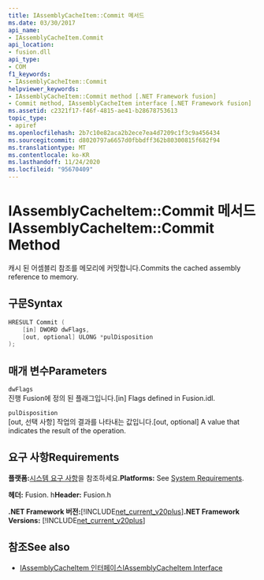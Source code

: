 ```yaml
---
title: IAssemblyCacheItem::Commit 메서드
ms.date: 03/30/2017
api_name:
- IAssemblyCacheItem.Commit
api_location:
- fusion.dll
api_type:
- COM
f1_keywords:
- IAssemblyCacheItem::Commit
helpviewer_keywords:
- IAssemblyCacheItem::Commit method [.NET Framework fusion]
- Commit method, IAssemblyCacheItem interface [.NET Framework fusion]
ms.assetid: c2321f17-f46f-4815-ae41-b28678753613
topic_type:
- apiref
ms.openlocfilehash: 2b7c10e82aca2b2ece7ea4d7209c1f3c9a456434
ms.sourcegitcommit: d8020797a6657d0fbbdff362b80300815f682f94
ms.translationtype: MT
ms.contentlocale: ko-KR
ms.lasthandoff: 11/24/2020
ms.locfileid: "95670409"
---
```

# <a name="iassemblycacheitemcommit-method"></a><span data-ttu-id="ad8b3-102">IAssemblyCacheItem::Commit 메서드</span><span class="sxs-lookup"><span data-stu-id="ad8b3-102">IAssemblyCacheItem::Commit Method</span></span>

<span data-ttu-id="ad8b3-103">캐시 된 어셈블리 참조를 메모리에 커밋합니다.</span><span class="sxs-lookup"><span data-stu-id="ad8b3-103">Commits the cached assembly reference to memory.</span></span>  
  
## <a name="syntax"></a><span data-ttu-id="ad8b3-104">구문</span><span class="sxs-lookup"><span data-stu-id="ad8b3-104">Syntax</span></span>  
  
```cpp  
HRESULT Commit (  
    [in] DWORD dwFlags,
    [out, optional] ULONG *pulDisposition  
);  
```  
  
## <a name="parameters"></a><span data-ttu-id="ad8b3-105">매개 변수</span><span class="sxs-lookup"><span data-stu-id="ad8b3-105">Parameters</span></span>  

 `dwFlags`  
 <span data-ttu-id="ad8b3-106">진행 Fusion에 정의 된 플래그입니다.</span><span class="sxs-lookup"><span data-stu-id="ad8b3-106">[in] Flags defined in Fusion.idl.</span></span>  
  
 `pulDisposition`  
 <span data-ttu-id="ad8b3-107">[out, 선택 사항] 작업의 결과를 나타내는 값입니다.</span><span class="sxs-lookup"><span data-stu-id="ad8b3-107">[out, optional] A value that indicates the result of the operation.</span></span>  
  
## <a name="requirements"></a><span data-ttu-id="ad8b3-108">요구 사항</span><span class="sxs-lookup"><span data-stu-id="ad8b3-108">Requirements</span></span>  

 <span data-ttu-id="ad8b3-109">**플랫폼:**[시스템 요구 사항](../../get-started/system-requirements.md)을 참조하세요.</span><span class="sxs-lookup"><span data-stu-id="ad8b3-109">**Platforms:** See [System Requirements](../../get-started/system-requirements.md).</span></span>  
  
 <span data-ttu-id="ad8b3-110">**헤더:** Fusion. h</span><span class="sxs-lookup"><span data-stu-id="ad8b3-110">**Header:** Fusion.h</span></span>  
  
 <span data-ttu-id="ad8b3-111">**.NET Framework 버전:**[!INCLUDE[net_current_v20plus](../../../../includes/net-current-v20plus-md.md)]</span><span class="sxs-lookup"><span data-stu-id="ad8b3-111">**.NET Framework Versions:** [!INCLUDE[net_current_v20plus](../../../../includes/net-current-v20plus-md.md)]</span></span>  
  
## <a name="see-also"></a><span data-ttu-id="ad8b3-112">참조</span><span class="sxs-lookup"><span data-stu-id="ad8b3-112">See also</span></span>

- [<span data-ttu-id="ad8b3-113">IAssemblyCacheItem 인터페이스</span><span class="sxs-lookup"><span data-stu-id="ad8b3-113">IAssemblyCacheItem Interface</span></span>](iassemblycacheitem-interface.md)
